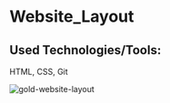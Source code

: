 # Website_Layout

## Used Technologies/Tools:

HTML, CSS, Git


![gold-website-layout](https://user-images.githubusercontent.com/6391522/27461379-d045ee76-57c1-11e7-8f0c-d2494d75d1d9.png)
